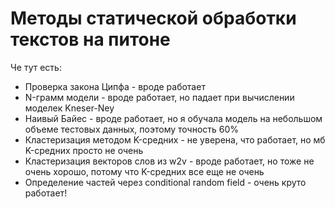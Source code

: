 # Методы статической обработки текстов на питоне

Че тут есть:
- Проверка закона Ципфа - вроде работает
- N-грамм модели - вроде работает, но падает при вычислении моделек Kneser-Ney
- Наивый Байес - вроде работает, но я обучала модель на небольшом объеме тестовых данных, поэтому точность 60%
- Кластеризация методом K-средних - не уверена, что работает, но мб K-средних просто не очень
- Кластеризация векторов слов из w2v - вроде работает, но тоже не очень хорошо, потому что K-средних все еще не очень
- Определение частей через conditional random field - очень круто работает!
